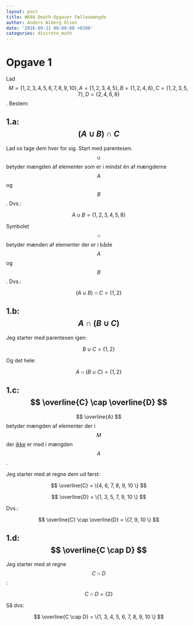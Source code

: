 ```yaml
---
layout: post
title: WK04 Dmath-Opgaver Fællesmængde
author: Anders Wiberg Olsen
date: '2016-09-21 08:00:00 +0200'
categories: discrete_math
---
```


# Opgave 1

Lad $$ M = \{1, 2, 3, 4, 5, 6, 7, 8, 9, 10 \}, A = \{1, 2, 3, 4, 5 \}, B = \{1, 2, 4, 8 \}, C = \{1, 2, 3, 5, 7 \}, D = \{2, 4 ,6 ,8 \} $$. Bestem:

## 1.a: $$ (A \cup B) \cap C $$

Lad os tage dem hver for sig. Start med parentesen. $$ \cup $$ betyder mængden af elementer som er i mindst én af mængderne $$ A $$ og $$ B $$. Dvs.:

$$ A \cup B = \{1, 2, 3, 4, 5, 8 \} $$

Symbolet $$ \cap $$ betyder mænden af elementer der er i både $$ A $$ og $$ B $$. Dvs.:

$$ (A \cup B) \cap C = \{1, 2 \} $$

## 1.b: $$ A \cap (B \cup C) $$

Jeg starter med parentesen igen:

$$ B \cup C  = \{1, 2 \} $$

Og det hele:

$$ A \cap (B \cup C) = \{1, 2 \} $$

## 1.c: $$ \overline{C} \cap \overline{D} $$

$$ \overline{A} $$ betyder mængden af elementer der i $$ M $$ der <u>ikke</u> er med i mængden $$ A $$.

Jeg starter med at regne dem ud først:

$$ \overline{C} = \{4, 6, 7, 8, 9, 10 \}  $$

$$ \overline{D} = \{1, 3, 5, 7, 9, 10 \} $$

Dvs.:

$$ \overline{C} \cap \overline{D} = \{7, 9, 10 \} $$

## 1.d: $$ \overline{C \cap D}  $$

Jeg starter med at regne $$ C \cap D $$:

$$ C \cap D = \{2 \} $$

Så dvs:

$$ \overline{C \cap D} = \{1, 3, 4, 5, 6, 7, 8, 9, 10 \}  $$
